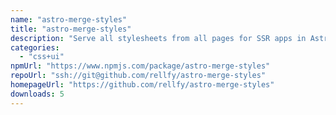```yaml
---
name: "astro-merge-styles"
title: "astro-merge-styles"
description: "Serve all stylesheets from all pages for SSR apps in Astro"
categories:
  - "css+ui"
npmUrl: "https://www.npmjs.com/package/astro-merge-styles"
repoUrl: "ssh://git@github.com/rellfy/astro-merge-styles"
homepageUrl: "https://github.com/rellfy/astro-merge-styles"
downloads: 5
---
```

